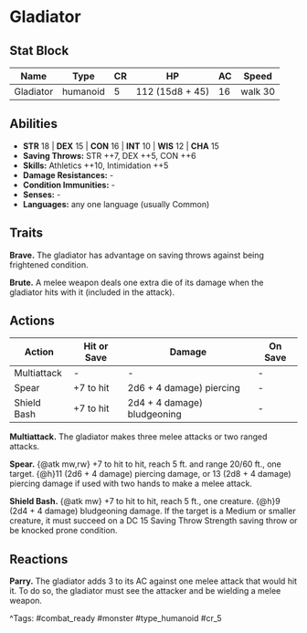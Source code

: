 # Gladiator

## Stat Block

| Name | Type | CR | HP | AC | Speed |
|------|------|----|----|----|-------|
| Gladiator | humanoid | 5 | 112 (15d8 + 45) | 16 | walk 30 |

## Abilities

- **STR** 18 | **DEX** 15 | **CON** 16 | **INT** 10 | **WIS** 12 | **CHA** 15
- **Saving Throws:** STR ++7, DEX ++5, CON ++6  
- **Skills:** Athletics ++10, Intimidation ++5  
- **Damage Resistances:** -  
- **Condition Immunities:** -  
- **Senses:** -  
- **Languages:** any one language (usually Common)

## Traits

**Brave.** The gladiator has advantage on saving throws against being frightened condition.

**Brute.** A melee weapon deals one extra die of its damage when the gladiator hits with it (included in the attack).


## Actions

| Action | Hit or Save | Damage | On Save |
|--------|--------------|--------|----------|
| Multiattack | - | - | - |
| Spear | +7 to hit | 2d6 + 4 damage) piercing | - |
| Shield Bash | +7 to hit | 2d4 + 4 damage) bludgeoning | - |

**Multiattack.** The gladiator makes three melee attacks or two ranged attacks.

**Spear.** {@atk mw,rw} +7 to hit to hit, reach 5 ft. and range 20/60 ft., one target. {@h}11 (2d6 + 4 damage) piercing damage, or 13 (2d8 + 4 damage) piercing damage if used with two hands to make a melee attack.

**Shield Bash.** {@atk mw} +7 to hit to hit, reach 5 ft., one creature. {@h}9 (2d4 + 4 damage) bludgeoning damage. If the target is a Medium or smaller creature, it must succeed on a DC 15 Saving Throw Strength saving throw or be knocked prone condition.

## Reactions

**Parry.** The gladiator adds 3 to its AC against one melee attack that would hit it. To do so, the gladiator must see the attacker and be wielding a melee weapon.



^Tags: #combat_ready #monster #type_humanoid #cr_5